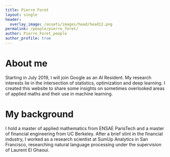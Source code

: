 ```yaml
---
title: Pierre Foret
layout: single
header:
  overlay_image: /assets/images/head/head12.png
permalink: /people/pierre_foret/
author: Pierre_Foret_people
author_profile: true
---
```


# About me

Starting in July 2019, I will join Google as an AI Resident. My research interests lie in the intersection of statistics, optimization and deep learning. I created this website to share some insights on sometimes overlooked areas of applied maths and their use in machine learning.

# My background 

I hold a master of applied mathematics from ENSAE ParisTech and a master of financial engineering from UC Berkeley. After a brief stint in the financial industry, I worked as a research scientist at SumUp Analytics in San Francisco, researching natural language processing under the supervision of Laurent El Ghaoui. 
